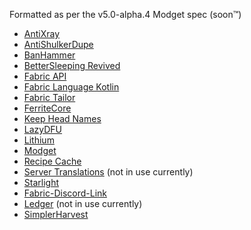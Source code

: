 Formatted as per the v5.0-alpha.4 Modget spec (soon:tm:)

- [AntiXray](https://modrinth.com/mod/anti-xray)
- [AntiShulkerDupe](https://modrinth.com/mod/antishulkerdupe)
- [BanHammer](https://modrinth.com/mod/banhammer)
- [BetterSleeping Revived](https://modrinth.com/mod/bettersleeping-revived)
- [Fabric API](https://modrinth.com/mod/fabric-api)
- [Fabric Language Kotlin](https://modrinth.com/mod/fabric-language-kotlin)
- [Fabric Tailor](https://modrinth.com/mod/fabrictailor)
- [FerriteCore](https://modrinth.com/mod/ferrite-core)
- [Keep Head Names](https://modrinth.com/mod/keepheadnames)
- [LazyDFU](https://modrinth.com/mod/lazydfu)
- [Lithium](https://modrinth.com/mod/lithium)
- [Modget](https://modrinth.com/mod/modget)
- [Recipe Cache](https://www.curseforge.com/minecraft/mc-mods/recipe-cache)
- [Server Translations](https://www.curseforge.com/minecraft/mc-mods/server-translations) (not in use currently)
- [Starlight](https://modrinth.com/mod/starlight)
- [Fabric-Discord-Link](https://modrinth.com/mod/fabric-discord-link)
- [Ledger](https://modrinth.com/mod/ledger) (not in use currently)
- [SimplerHarvest](https://www.curseforge.com/minecraft/mc-mods/simplerharvest)

